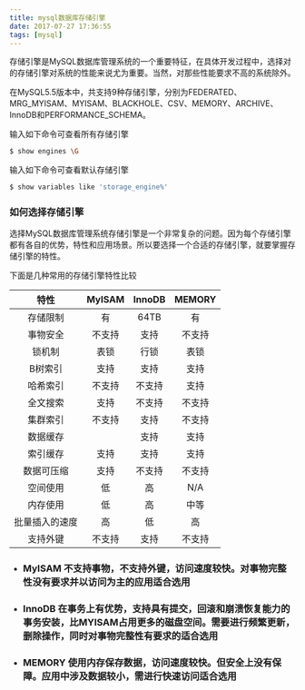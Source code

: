 ```yaml
---
title: mysql数据库存储引擎
date: 2017-07-27 17:36:55
tags: [mysql] 
---
```


存储引擎是MySQL数据库管理系统的一个重要特征，在具体开发过程中，选择对的存储引擎对系统的性能来说尤为重要。当然，对那些性能要求不高的系统除外。

在MySQL5.5版本中，共支持9种存储引擎，分别为FEDERATED、MRG_MYISAM、MYISAM、BLACKHOLE、CSV、MEMORY、ARCHIVE、InnoDB和PERFORMANCE_SCHEMA。

输入如下命令可查看所有存储引擎
``` bash
$ show engines \G
```
<!-- more -->
输入如下命令可查看默认存储引擎
``` bash
$ show variables like 'storage_engine%'
```
### 如何选择存储引擎
选择MySQL数据库管理系统存储引擎是一个非常复杂的问题。因为每个存储引擎都有各自的优势，特性和应用场景。所以要选择一个合适的存储引擎，就要掌握存储引擎的特性。

下面是几种常用的存储引擎特性比较

  特性     |  MyISAM  |  InnoDB  |  MEMORY 
  :-----: | :------: | :------: | :------: 
  存储限制  | 有       |  64TB    | 有
  事物安全  | 不支持    | 支持      |不支持
  锁机制    | 表锁      |行锁       |表锁
  B树索引   |支持       | 支持      | 支持
  哈希索引   |不支持     | 不支持    | 支持
  全文搜索   | 支持      | 不支持    | 不支持
  集群索引   | 不支持    |  支持     |不支持
  数据缓存   |          | 支持      | 支持
  索引缓存   | 支持      | 支持      | 支持
  数据可压缩 | 支持       | 不支持    | 不支持
  空间使用   | 低        | 高        |N/A
  内存使用   | 低        | 高        | 中等
  批量插入的速度| 高      | 低        | 高
  支持外键   | 不支持     | 支持      |不支持

  * ### MyISAM 不支持事物，不支持外键，访问速度较快。对事物完整性没有要求并以访问为主的应用适合选用
  * ### InnoDB 在事务上有优势，支持具有提交，回滚和崩溃恢复能力的事务安装，比MYISAM占用更多的磁盘空间。需要进行频繁更新，删除操作，同时对事物完整性有要求的适合选用
  * ### MEMORY 使用内存保存数据，访问速度较快。但安全上没有保障。应用中涉及数据较小，需进行快速访问适合选用
